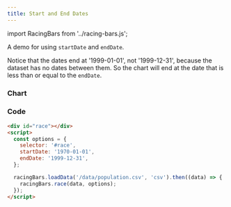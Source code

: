 ```yaml
---
title: Start and End Dates
---
```


import RacingBars from '../racing-bars.js';

A demo for using `startDate` and `endDate`.

<!--truncate-->

Notice that the dates end at '1999-01-01', not '1999-12-31', because the dataset has no dates between them.
So the chart will end at the date that is less than or equal to the `endDate`.

### Chart

<div className="gallery">
  <RacingBars
    dataUrl="/data/population.csv"
    dataType="csv"
    startDate="1970-01-01"
    endDate="1999-12-31"
  />
</div>

### Code

```html {5,6}
<div id="race"></div>
<script>
  const options = {
    selector: '#race',
    startDate: '1970-01-01',
    endDate: '1999-12-31',
  };

  racingBars.loadData('/data/population.csv', 'csv').then((data) => {
    racingBars.race(data, options);
  });
</script>
```
